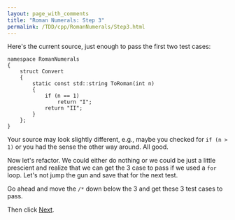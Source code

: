 ```yaml
---
layout: page_with_comments
title: "Roman Numerals: Step 3"
permalink: /TDD/cpp/RomanNumerals/Step3.html
---
```


Here's the current source, just enough to pass the first two test cases:

```
namespace RomanNumerals
{
    struct Convert
    {
        static const std::string ToRoman(int n)
        {
            if (n == 1)
                return "I";
            return "II";
        }
    };
}
```
Your source may look slightly different, e.g., maybe you checked for ```if (n > 1)``` or you had the sense the other way around.  All good.

Now let's refactor. We could either do nothing or we could be just a little prescient and realize that we can get the 3 case to pass if we used a ```for``` loop.  Let's not jump the gun and save that for the next test.

Go ahead and move the ```/*``` down below the 3 and get these 3 test cases to pass. 

Then click [Next](Step4.html).
